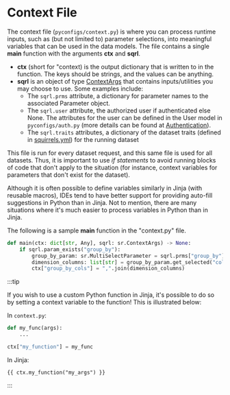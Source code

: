 # Context File

The context file (`pyconfigs/context.py`) is where you can process runtime inputs, such as (but not limited to) parameter selections, into meaningful variables that can be used in the data models. The file contains a single **main** function with the arguments **ctx** and **sqrl**.

- **ctx** (short for "context) is the output dictionary that is written to in the function. The keys should be strings, and the values can be anything.
- **sqrl** is an object of type [ContextArgs](../../references/python/arguments/ContextArgs) that contains inputs/utilities you may choose to use. Some examples include:
  - The `sqrl.prms` attribute, a dictionary for parameter names to the associated Parameter object.
  - The `sqrl.user` attribute, the authorized user if authenticated else None. The attributes for the user can be defined in the User model in `pyconfigs/auth.py` (more details can be found at [Authentication](./auth)).
  - The `sqrl.traits` attributes, a dictionary of the dataset traits (defined in [squirrels.yml](./project-file)) for the running dataset

This file is run for every dataset request, and this same file is used for all datasets. Thus, it is important to use *if statements* to avoid running blocks of code that don't apply to the situation (for instance, context variables for parameters that don't exist for the dataset). 

Although it is often possible to define variables similarly in Jinja (with reusable macros), IDEs tend to have better support for providing auto-fill suggestions in Python than in Jinja. Not to mention, there are many situations where it's much easier to process variables in Python than in Jinja.

The following is a sample **main** function in the "context.py" file.

```python
def main(ctx: dict[str, Any], sqrl: sr.ContextArgs) -> None:
    if sqrl.param_exists("group_by"):
        group_by_param: sr.MultiSelectParameter = sqrl.prms["group_by"]
        dimension_columns: list[str] = group_by_param.get_selected("columns")
        ctx["group_by_cols"] = ",".join(dimension_columns)
```

:::tip

If you wish to use a custom Python function in Jinja, it's possible to do so by setting a context variable to the function! This is illustrated below:

In `context.py`:

```python
def my_func(args):
    ...

ctx["my_function"] = my_func
```

In Jinja:

```jinja
{{ ctx.my_function("my_args") }}
```

:::
